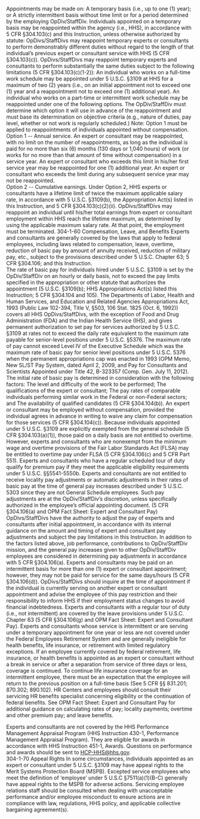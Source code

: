 Appointments may be made on:
A temporary basis (i.e., up to one (1) year); or
A strictly intermittent basis without time limit or for a period determined by the employing OpDiv/StaffDiv. 
Individuals appointed on a temporary basis may be reappointed within the agency (i.e., HHS), in accordance with 5 CFR §304.103(c) and this Instruction, unless otherwise authorized by statute:
OpDivs/StaffDivs may reappoint temporary experts or consultants to perform demonstrably different duties without regard to the length of that individual’s previous expert or consultant service with HHS (5 CFR §304.103(c)).
OpDivs/StaffDivs may reappoint temporary experts and consultants to perform substantially the same duties subject to the following limitations (5 CFR §304.103(c)(1-2)):
An individual who works on a full-time work schedule may be appointed under 5 U.S.C. §3109 at HHS for a maximum of two (2) years (i.e., on an initial appointment not to exceed one (1) year and a reappointment not to exceed one (1) additional year).
An individual who works on a part-time or intermittent work schedule may be reappointed under one of the following options. The OpDiv/StaffDiv must determine which option it will use in advance of the reappointment and must base its determination on objective criteria (e.g., nature of duties, pay level, whether or not work is regularly scheduled.)  Note:  Option 1 must be applied to reappointments of individuals appointed without compensation.
Option 1 -- Annual service.  An expert or consultant may be reappointed, with no limit on the number of reappointments, as long as the individual is paid for no more than six (6) months (130 days or 1,040 hours) of work (or works for no more than that amount of time without compensation) in a service year.  An expert or consultant who exceeds this limit in his/her first service year may be reappointed for one (1) additional year.  An expert or consultant who exceeds the limit during any subsequent service year may not be reappointed.    
Option 2 -- Cumulative earnings.  Under Option 2, HHS experts or consultants have a lifetime limit of twice the maximum applicable salary rate, in accordance with 5 U.S.C. §3109(b), the Appropriation Act(s) listed in this Instruction, and 5 CFR §304.103(c)(2)(ii). OpDivs/StaffDivs may reappoint an individual until his/her total earnings from expert or consultant employment within HHS reach the lifetime maximum, as determined by using the applicable maximum salary rate.  At that point, the employment must be terminated.
304-1-60 Compensation, Leave, and Benefits
Experts and consultants are generally covered by the laws that apply to federal employees, including laws related to compensation, leave, overtime, reduction of basic pay by amount of annuity received, reduction of military pay, etc., subject to the provisions described under 5 U.S.C. Chapter 63; 5 CFR §304.106; and this Instruction.  
The rate of basic pay for individuals hired under 5 U.S.C. §3109 is set by the OpDiv/StaffDiv on an hourly or daily basis, not to exceed the pay limits specified in the appropriation or other statute that authorizes the appointment (5 U.S.C. §3109(b); HHS Appropriations Act(s) listed this Instruction;    5 CFR §304.104 and 105). 
The Departments of Labor, Health and Human Services, and Education and Related Agencies Appropriations Act, 1993 (Public Law 102-394, Title V, §503, 106 Stat. 1825 (Oct. 6, 1992)) covers all HHS OpDivs/StaffDivs, with the exception of Food and Drug Administration (FDA) and the Indian Health Service (IHS), and gives permanent authorization to set pay for services authorized by 5 U.S.C. §3109 at rates not to exceed the daily rate equivalent to the maximum rate payable for senior-level positions under 5 U.S.C. §5376.  The maximum rate of pay cannot exceed Level IV of the Executive Schedule which was the maximum rate of basic pay for senior level positions under 5 U.S.C. 5376 when the permanent appropriations cap was enacted in 1993 (OPM Memo, New SL/ST Pay System, dated April 2, 2009, and Pay for Consultants and Scientists Appointed under Title 42, B-323357 (Comp. Gen. July 11, 2012).
The initial rate of basic pay is determined in consideration with the following factors:
The level and difficulty of the work to be performed;
The qualifications of the expert or consultant;
The pay rates of comparable individuals performing similar work in the Federal or non-Federal sectors; and
The availability of qualified candidates (5 CFR §304.104(b)).
An expert or consultant may be employed without compensation, provided the individual agrees in advance in writing to waive any claim for compensation for those services (5 CFR §304.104(c)). 
Because individuals appointed under 5 U.S.C. §3109 are explicitly exempted from the general schedule (5 CFR §304.103(a)(1)), those paid on a daily basis are not entitled to overtime. However, experts and consultants who are nonexempt from the minimum wage and overtime provisions of the Fair Labor Standards Act (FLSA) may be entitled to overtime pay under FLSA (5 CFR §304.106(c) and 5 CFR Part 551).
Experts and consultants who have a regular scheduled tour of duty qualify for premium pay if they meet the applicable eligibility requirements under 5 U.S.C. §§5541-5550b. 
Experts and consultants are not entitled to receive locality pay adjustments or automatic  adjustments in their rates of basic pay at the time of general pay increases described under 5 U.S.C. 5303 since they are not General Schedule employees.  Such pay adjustments are at the OpDiv/StaffDiv’s discretion, unless specifically authorized in the employee’s official appointing document.  (5 CFR §304.106(a) and OPM Fact Sheet: Expert and Consultant Pay)
OpDivs/StaffDivs have the authority to adjust the pay of experts and consultants after initial appointment, in accordance with its internal guidance on the amount and timing of expert and consultant pay adjustments and subject the pay limitations in this Instruction.  In addition to the factors listed above, job performance, contributions to OpDiv/StaffDiv mission, and the general pay increases given to other OpDiv/StaffDiv employees are considered in determining pay adjustments in accordance with 5 CFR §304.106(a). 
Experts and consultants may be paid on an intermittent basis for more than one (1) expert or consultant appointment; however, they may not be paid for service for the same days/hours (5 CFR §304.106(d)). OpDivs/StaffDivs should inquire at the time of appointment if the individual is currently serving on another expert or consultant appointment and advise the employee of this pay restriction and their responsibility to inform HHS if their employment status changes to avoid financial indebtedness.
Experts and consultants with a regular tour of duty (i.e., not intermittent) are covered by the leave provisions under 5 U.S.C. Chapter 63 (5 CFR §304.106(g) and OPM Fact Sheet: Expert and Consultant Pay).
Experts and consultants whose service is intermittent or are serving under a temporary appointment for one year or less are not covered under the Federal Employees Retirement System and are generally ineligible for health benefits, life insurance, or retirement with limited regulatory exceptions.  If an employee currently covered by federal retirement, life insurance, or health benefits is appointed as an expert or consultant without a break in service or after a separation from service of three days or less, coverage is continued.  To continue life insurance coverage for an intermittent employee, there must be an expectation that the employee will return to the previous position on a full-time basis (See 5 CFR §§ 831.201; 870.302; 890.102).  HR Centers and employees should consult their servicing HR benefits specialist concerning eligibility or the continuation of federal benefits.
See OPM Fact Sheet: Expert and Consultant Pay for additional guidance on calculating rates of pay; locality payments; overtime and other premium pay; and leave benefits.

Experts and consultants are not covered by the HHS Performance Management Appraisal Program (HHS Instruction 430-1, Performance Management Appraisal Program).  They are eligible for awards in accordance with HHS Instruction 451-1, Awards.  Questions on performance and awards should be sent to HCP-HHS@hhs.gov.  
304-1-70 Appeal Rights
In some circumstances, individuals appointed as an expert or consultant under 5 U.S.C. §3109 may have appeal rights to the Merit Systems Protection Board (MSPB).  Excepted service employees who meet the definition of ‘employee’ under 5 U.S.C §7511(a)(1)(B-C) generally have appeal rights to the MSPB for adverse actions. Servicing employee relations staff should be consulted when dealing with unacceptable performance and/or employee misconduct to ensure actions are in compliance with law, regulations, HHS policy, and applicable collective bargaining agreement(s).